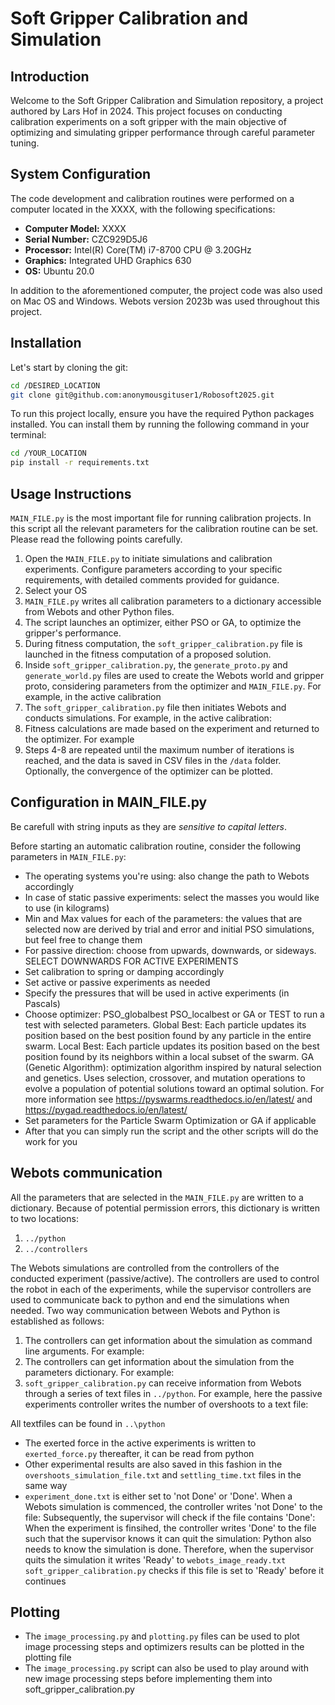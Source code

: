 # Soft Gripper Calibration and Simulation

## Introduction

Welcome to the Soft Gripper Calibration and Simulation repository, a project authored by Lars Hof in 2024. This project focuses on conducting calibration experiments on a soft gripper with the main objective of optimizing and simulating gripper performance through careful parameter tuning.

## System Configuration

The code development and calibration routines were performed on a computer located in the XXXX, with the following specifications:
- **Computer Model:** XXXX
- **Serial Number:** CZC929D5J6
- **Processor:** Intel(R) Core(TM) i7-8700 CPU @ 3.20GHz
- **Graphics:** Integrated UHD Graphics 630
- **OS:** Ubuntu 20.0

In addition to the aforementioned computer, the project code was also used on Mac OS and Windows. Webots version 2023b was used throughout this project.

## Installation

Let's start by cloning the git:

```bash
cd /DESIRED_LOCATION
git clone git@github.com:anonymousgituser1/Robosoft2025.git
```

To run this project locally, ensure you have the required Python packages installed. You can install them by running the following command in your terminal:

```bash
cd /YOUR_LOCATION
pip install -r requirements.txt
```

## Usage Instructions

`MAIN_FILE.py` is the most important file for running calibration projects. In this script all the relevant parameters for the calibration routine can be set. Please read the following points carefully.

1. Open the `MAIN_FILE.py` to initiate simulations and calibration experiments. Configure parameters according to your specific requirements, with detailed comments provided for guidance.
2. Select your OS
3. `MAIN_FILE.py` writes all calibration parameters to a dictionary accessible from Webots and other Python files. 
4. The script launches an optimizer, either PSO or GA, to optimize the gripper's performance. 
5. During fitness computation, the `soft_gripper_calibration.py` file is launched in the fitness computation of a proposed solution. 
6. Inside `soft_gripper_calibration.py`, the `generate_proto.py` and `generate_world.py` files are used to create the Webots world and gripper proto, considering parameters from the optimizer and `MAIN_FILE.py`. For example, in the active calibration
7. The `soft_gripper_calibration.py` file then initiates Webots and conducts simulations. For example, in the active calibration: 
8. Fitness calculations are made based on the experiment and returned to the optimizer. For example
9. Steps 4-8 are repeated until the maximum number of iterations is reached, and the data is saved in CSV files in the `/data` folder. Optionally, the convergence of the optimizer can be plotted. 

## Configuration in MAIN_FILE.py

Be carefull with string inputs as they are *sensitive to capital letters*.

Before starting an automatic calibration routine, consider the following parameters in `MAIN_FILE.py`:
* The operating systems you're using: also change the path to Webots accordingly
* In case of static passive experiments: select the masses you would like to use (in kilograms)
* Min and Max values for each of the parameters: the values that are selected now are derived by trial and error and initial PSO simulations, but feel free to change them
* For passive direction: choose from upwards, downwards, or sideways. SELECT DOWNWARDS FOR ACTIVE EXPERIMENTS 
* Set calibration to spring or damping accordingly
* Set active or passive experiments as needed
* Specify the pressures that will be used in active experiments (in Pascals)
* Choose optimizer: PSO_globalbest PSO_localbest or GA or TEST to run a test with selected parameters. Global Best: Each particle updates its position based on the best position found by any particle in the entire swarm. Local Best: Each particle updates its position based on the best position found by its neighbors within a local subset of the swarm. GA (Genetic Algorithm): optimization algorithm inspired by natural selection and genetics. Uses selection, crossover, and mutation operations to evolve a population of potential solutions toward an optimal solution. For more information see https://pyswarms.readthedocs.io/en/latest/ and https://pygad.readthedocs.io/en/latest/ 
* Set parameters for the Particle Swarm Optimization or GA if applicable
* After that you can simply run the script and the other scripts will do the work for you

## Webots communication

All the parameters that are selected in the `MAIN_FILE.py` are written to a dictionary. Because of potential permission errors, this dictionary is written to two locations:
1. `../python`
2. `../controllers`

The Webots simulations are controlled from the controllers of the conducted experiment (passive/active). The controllers are used to control the robot in each of the experiments, while the supervisor controllers are used to communicate back to python and end the simulations when needed. Two way communication between Webots and Python is established as follows:
1. The controllers can get information about the simulation as command line arguments. For example: 
2. The controllers can get information about the simulation from the parameters dictionary. For example: 
3. `soft_gripper_calibration.py` can receive information from Webots through a series of text files in `../python`. For example, here the passive experiments controller writes the number of overshoots to a text file: 

All textfiles can be found in `..\python`

* The exerted force in the active experiments is written to `exerted_force.py` 
thereafter, it can be read from python 
* Other experimental results are also saved in this fashion in the `overshoots_simulation_file.txt` and `settling_time.txt` files in the same way
* `experiment_done.txt` is either set to 'not Done' or 'Done'. When a Webots simulation is commenced, the controller writes 'not Done' to the file: 
Subsequently, the supervisor will check if the file contains 'Done':
When the experiment is finsihed, the controller writes 'Done' to the file such that the supervisor knows it can quit the simulation: 
Python also needs to know the simulation is done. Therefore, when the supervisor quits the simulation it writes 'Ready' to `webots_image_ready.txt`
`soft_gripper_calibration.py` checks if this file is set to 'Ready' before it continues

## Plotting

* The `image_processing.py` and `plotting.py` files can be used to plot image processing steps and optimizers results can be plotted in the plotting file
* The `image_processing.py` script can also be used to play around with new image processing steps before implementing them into soft_gripper_calibration.py



